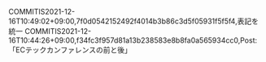 COMMITIS2021-12-16T10:49:02+09:00,7f0d0542152492f4014b3b86c3d5f05931f5f5f4,表記を統一
COMMITIS2021-12-16T10:44:26+09:00,f34fc3f957d81a13b238583e8b8fa0a565934cc0,Post: 「ECテックカンファレンスの前と後」
